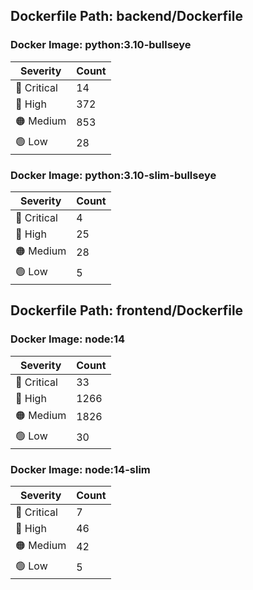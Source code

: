 ## Dockerfile Path: backend/Dockerfile

### Docker Image: python:3.10-bullseye
| Severity | Count |
|----------|-------|
| 🛑 Critical | 14 |
| 🔴 High | 372 |
| 🟠 Medium | 853 |
| 🟢 Low | 28 |

### Docker Image: python:3.10-slim-bullseye
| Severity | Count |
|----------|-------|
| 🛑 Critical | 4 |
| 🔴 High | 25 |
| 🟠 Medium | 28 |
| 🟢 Low | 5 |


## Dockerfile Path: frontend/Dockerfile

### Docker Image: node:14
| Severity | Count |
|----------|-------|
| 🛑 Critical | 33 |
| 🔴 High | 1266 |
| 🟠 Medium | 1826 |
| 🟢 Low | 30 |

### Docker Image: node:14-slim
| Severity | Count |
|----------|-------|
| 🛑 Critical | 7 |
| 🔴 High | 46 |
| 🟠 Medium | 42 |
| 🟢 Low | 5 |